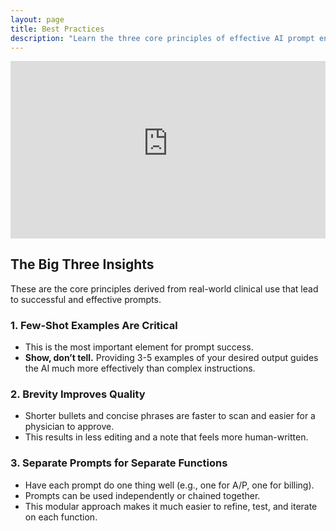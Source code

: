 ```yaml
---
layout: page
title: Best Practices
description: "Learn the three core principles of effective AI prompt engineering for clinical documentation: few-shot examples, brevity, and modular design."
---
```


<style>
  .video-container {
    position: relative;
    padding-bottom: 56.25%; /* 16:9 aspect ratio */
    height: 0;
    overflow: hidden;
    max-width: 100%;
    background: #000;
    margin-bottom: 1.5rem;
  }
  .video-container iframe {
    position: absolute;
    top: 0;
    left: 0;
    width: 100%;
    height: 100%;
  }
</style>

<div class="video-container">
  <iframe 
    width="560" 
    height="315" 
    src="https://www.youtube-nocookie.com/embed/haSZOP6fiFM?si=a7yZiRBuRdaB95Y9" 
    title="YouTube video player" 
    frameborder="0" 
    allow="accelerometer; autoplay; clipboard-write; encrypted-media; gyroscope; picture-in-picture; web-share" 
    allowfullscreen>
  </iframe>
</div>

## The Big Three Insights

These are the core principles derived from real-world clinical use that lead to successful and effective prompts.

### 1. Few-Shot Examples Are Critical
* This is the most important element for prompt success.
* **Show, don’t tell.** Providing 3-5 examples of your desired output guides the AI much more effectively than complex instructions.

### 2. Brevity Improves Quality
* Shorter bullets and concise phrases are faster to scan and easier for a physician to approve.
* This results in less editing and a note that feels more human-written.

### 3. Separate Prompts for Separate Functions
* Have each prompt do one thing well (e.g., one for A/P, one for billing).
* Prompts can be used independently or chained together.
* This modular approach makes it much easier to refine, test, and iterate on each function.